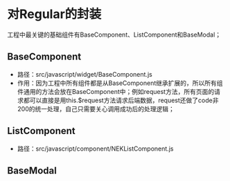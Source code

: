 # 对Regular的封装

工程中最关键的基础组件有BaseComponent、ListComponent和BaseModal；

## BaseComponent

* 路径：src/javascript/widget/BaseComponent.js
* 作用：因为工程中所有组件都是从BaseComponent继承扩展的，所以所有组件通用的方法会放在BaseComponent中；例如request方法，所有页面的请求都可以直接是用this.$request方法请求后端数据，request还做了code非200的统一处理，自己只需要关心调用成功后的处理逻辑；

## ListComponent

* 路径：src/javascript/component/NEKListComponent.js

## BaseModal



